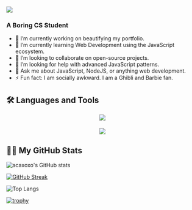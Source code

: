 <h1 align="left">
    <img src="https://readme-typing-svg.herokuapp.com/?font=Righteous&size=35&center=true&vCenter=true&width=500&height=70&duration=4000&lines=Hi+There!+👋;+I'm+acaxoxo!;" />
</h1>
<h3 align="left">A Boring CS Student</h3>

- 🔭 I’m currently working on beautifying my portfolio.
- 🌱 I’m currently learning Web Development using the JavaScript ecosystem.
- 👯 I’m looking to collaborate on open-source projects.
- 🤔 I’m looking for help with advanced JavaScript patterns.
- 💬 Ask me about JavaScript, NodeJS, or anything web development.
- ⚡ Fun fact: I am socially awkward. I am a Ghibli and Barbie fan.

## 🛠️ Languages and Tools
<div align="center">
    <div style="margin-bottom: 20px;">
        <img src="https://skillicons.dev/icons?i=bootstrap,html,css,vscode,github,git,py" />
    </div>
    <div>
        <img src="https://skillicons.dev/icons?i=nodejs,javascript,express,cs,jquery,npm,postgres,postman" />
    </div>
</div>

## 🧑‍💻 My GitHub Stats

![acaxoxo's GitHub stats](https://github-readme-stats.vercel.app/api?username=acaxoxo&show_icons=true&theme=radical)

[![GitHub Streak](https://github-readme-streak-stats.herokuapp.com/?user=acaxoxo&theme=radical)](https://git.io/streak-stats)

![Top Langs](https://github-readme-stats.vercel.app/api/top-langs/?username=acaxoxo&layout=compact&theme=radical&langs_count=8)

[![trophy](https://github-profile-trophy.vercel.app/?username=acaxoxo&theme=radical&margin-w=15)](https://github.com/acaxoxo/github-profile-trophy)


